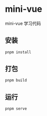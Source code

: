 # mini-vue

mini-vue 学习代码

## 安装

```bash
pnpm install
```

## 打包

```bash
pnpm build
```

## 运行

```bash
pnpm serve
```

